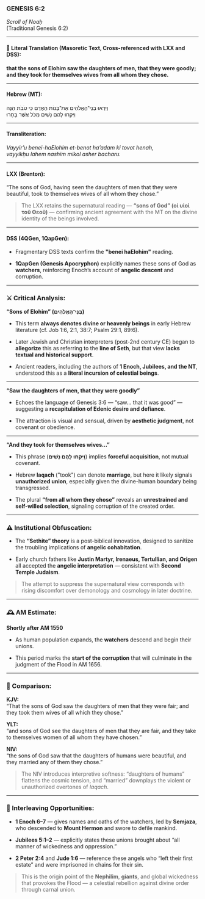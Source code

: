 ### **GENESIS 6:2**

_Scroll of Noaḥ_  
(Traditional Genesis 6:2)

---

#### 📜 Literal Translation (Masoretic Text, Cross-referenced with LXX and DSS):

**that the sons of Elohim saw the daughters of men, that they were goodly; and they took for themselves wives from all whom they chose.**

---

#### Hebrew (MT):

וַיִּרְאוּ בְנֵי־הָאֱלֹהִים אֶת־בְּנוֹת הָאָדָם כִּי טֹבֹת הֵנָּה  
וַיִּקְחוּ לָהֶם נָשִׁים מִכֹּל אֲשֶׁר בָּחָרוּ

---

#### Transliteration:

_Vayyir’u benei-haElohim et-benot ha’adam ki tovot henah,  
vayyikḥu lahem nashim mikol asher bacharu._

---

#### LXX (Brenton):

“The sons of God, having seen the daughters of men that they were beautiful, took to themselves wives of all whom they chose.”

> The LXX retains the supernatural reading — **“sons of God” (οἱ υἱοὶ τοῦ Θεοῦ)** — confirming ancient agreement with the MT on the divine identity of the beings involved.

---

#### DSS (4QGen, 1QapGen):

- Fragmentary DSS texts confirm the **"benei haElohim"** reading.
    
- **1QapGen (Genesis Apocryphon)** explicitly names these sons of God as **watchers**, reinforcing Enoch’s account of **angelic descent** and corruption.
    

---

### ⚔️ Critical Analysis:

**“Sons of Elohim” (בְּנֵי־הָאֱלֹהִים)**

- This term **always denotes divine or heavenly beings** in early Hebrew literature (cf. Job 1:6, 2:1, 38:7; Psalm 29:1, 89:6).
    
- Later Jewish and Christian interpreters (post-2nd century CE) began to **allegorize** this as referring to the **line of Seth**, but that view **lacks textual and historical support**.
    
- Ancient readers, including the authors of **1 Enoch, Jubilees, and the NT**, understood this as a **literal incursion of celestial beings**.
    

---

**“Saw the daughters of men, that they were goodly”**

- Echoes the language of Genesis 3:6 — “saw… that it was good” — suggesting a **recapitulation of Edenic desire and defiance**.
    
- The attraction is visual and sensual, driven by **aesthetic judgment**, not covenant or obedience.
    

---

**“And they took for themselves wives…”**

- This phrase (**וַיִּקְחוּ לָהֶם נָשִׁים**) implies **forceful acquisition**, not mutual covenant.
    
- Hebrew **laqach** ("took") can denote **marriage**, but here it likely signals **unauthorized union**, especially given the divine-human boundary being transgressed.
    
- The plural **“from all whom they chose”** reveals an **unrestrained and self-willed selection**, signaling corruption of the created order.
    

---

### ⚠️ Institutional Obfuscation:

- The **“Sethite” theory** is a post-biblical innovation, designed to sanitize the troubling implications of **angelic cohabitation**.
    
- Early church fathers like **Justin Martyr, Irenaeus, Tertullian, and Origen** all accepted the **angelic interpretation** — consistent with **Second Temple Judaism**.
    

> The attempt to suppress the supernatural view corresponds with rising discomfort over demonology and cosmology in later doctrine.

---

### 🕰️ AM Estimate:

**Shortly after AM 1550**

- As human population expands, the **watchers** descend and begin their unions.
    
- This period marks the **start of the corruption** that will culminate in the judgment of the Flood in AM 1656.
    

---

### 📖 Comparison:

**KJV:**  
“That the sons of God saw the daughters of men that they were fair; and they took them wives of all which they chose.”

**YLT:**  
“and sons of God see the daughters of men that they are fair, and they take to themselves women of all whom they have chosen.”

**NIV:**  
“the sons of God saw that the daughters of humans were beautiful, and they married any of them they chose.”

> The NIV introduces interpretive softness: “daughters of humans” flattens the cosmic tension, and “married” downplays the violent or unauthorized overtones of _laqach_.

---

### 🔗 Interleaving Opportunities:

- **1 Enoch 6–7** — gives names and oaths of the watchers, led by **Semjaza**, who descended to **Mount Hermon** and swore to defile mankind.
    
- **Jubilees 5:1–2** — explicitly states these unions brought about “all manner of wickedness and oppression.”
    
- **2 Peter 2:4** and **Jude 1:6** — reference these angels who “left their first estate” and were imprisoned in chains for their sin.
    

> This is the origin point of the **Nephilim**, **giants**, and global wickedness that provokes the Flood — a celestial rebellion against divine order through carnal union.